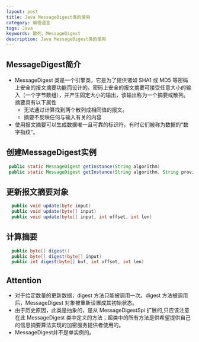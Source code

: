 ```yaml
---
layout: post
title: Java MessageDigest类的使用
category: 编程语言
tags: Java
keywords: 散列，MessageDigest
description: Java MessageDigest类的使用
---
```



## MessageDigest简介
 * MessageDigest 类是一个引擎类，它是为了提供诸如 SHA1 或 MD5 等密码上安全的报文摘要功能而设计的。密码上安全的报文摘要可接受任意大小的输入（一个字节数组），并产生固定大小的输出，该输出称为一个摘要或散列。摘要具有以下属性
   + 无法通过计算找到两个散列成相同值的报文。
   + 摘要不反映任何与输入有关的内容
 * 使用报文摘要可以生成数据唯一且可靠的标识符。有时它们被称为数据的“数字指纹”。

## 创建MessageDigest实例

```java
 public static MessageDigest getInstance(String algorithm)
 public static MessageDigest getInstance(String algorithm, String provider)
```

## 更新报文摘要对象

```java
  public void update(byte input)
  public void update(byte[] input)
  public void update(byte[] input, int offset, int len) 
```

## 计算摘要

```java
  public byte[] digest()
  public byte[] digest(byte[] input)
  public int digest(byte[] buf, int offset, int len)
```

## Attention

  * 对于给定数量的更新数据，digest 方法只能被调用一次。digest 方法被调用后，MessageDigest  对象被重新设置成其初始状态。
  * 由于历史原因，此类是抽象的，是从 MessageDigestSpi 扩展的,只应该注意在此 MessageDigest 类中定义的方法；超类中的所有方法是供希望提供自己的信息摘要算法实现的加密服务提供者使用的。
  * MessageDigest并不是单实例的。

